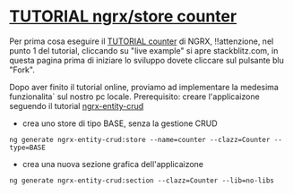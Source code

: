 # [TUTORIAL ngrx/store counter](https://ngrx.io/guide/store#tutorial) 
Per prima cosa eseguire il [TUTORIAL counter](https://ngrx.io/guide/store#tutorial) di NGRX, 
!!attenzione, nel punto 1 del tutorial, cliccando su "live example" si apre stackblitz.com, in questa pagina prima di iniziare lo sviluppo dovete cliccare sul pulsante blu "Fork".

Dopo aver finito il tutorial online, proviamo ad implementare la medesima funzionalita` sul nostro pc locale.
Prerequisito: creare l'applicaizone seguendo il tutorial [ngrx-entity-crud](https://www.npmjs.com/package/ngrx-entity-crud)

- crea uno store di tipo BASE, senza la gestione CRUD
```
ng generate ngrx-entity-crud:store --name=counter --clazz=Counter --type=BASE
```

- crea una nuova sezione grafica dell'applicaizone
```
ng generate ngrx-entity-crud:section --clazz=Counter --lib=no-libs
```

